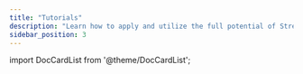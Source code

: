 ```yaml
---
title: "Tutorials"
description: "Learn how to apply and utilize the full potential of Streams API with our more advanced examples."
sidebar_position: 3
---
```


import DocCardList from '@theme/DocCardList';

<DocCardList />  